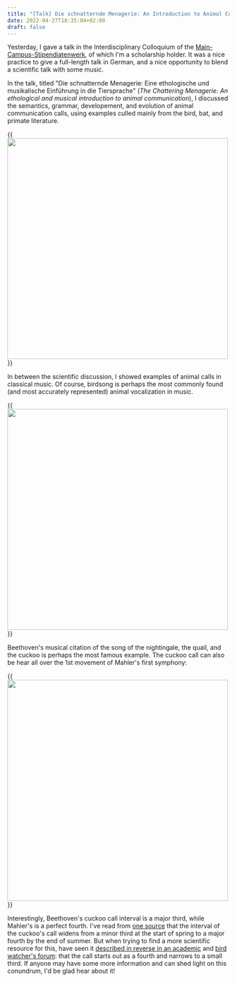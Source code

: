 ```yaml
---
title: "[Talk] Die schnatternde Menagerie: An Introduction to Animal Communiation"
date: 2022-04-27T18:35:04+02:00
draft: false
---
```


Yesterday, I gave a talk in the Interdisciplinary Colloquium of the [Main-Campus-Stipendiatenwerk](https://www.main-campus.de/), of which I'm a scholarship holder. It was a nice practice to give a full-length talk in German, and a nice opportunity to blend a scientific talk with some music. 

In the talk, titled "Die schnatternde Menagerie: Eine ethologische und musikalische Einführung in die Tiersprache" (_The Chattering Menagerie: An ethological and musical introduction to animal communication_), I discussed the semantics, grammar, developement, and evolution of animal communication calls, using examples culled mainly from the bird, bat, and primate literature.

{{<image src="/Menagerie_2022.jpg" class=".float-left" width="500px">}}

In between the scientific discussion, I showed examples of animal calls in classical music. Of course, birdsong is perhaps the most commonly found (and most accurately represented) animal vocalization in music. 

{{<image src="/Menagerie_2022_Beethoven.png" class=".float-right" width="500px">}}

Beethoven's musical citation of the song of the nightingale, the quail, and the cuckoo is perhaps the most famous example. The cuckoo call can also be hear all over the 1st movement of Mahler's first symphony: 

{{<image src="/Menagerie_2022_Mahler.jpg" class=".float-right" width="500px">}}


Interestingly, Beethoven's cuckoo call interval is a major third, while Mahler's is a perfect fourth. I've read from [one source](https://www.losdoggies.com/Crap/Musical-Times_cuckoo.gif) that the interval of the cuckoo's call widens from a minor third at the start of spring to a major fourth by the end of summer. But when trying to find a more scientific resource for this, have seen it [described in reverse in an academic](https://www.jstor.org/stable/738212) and [bird watcher's forum](https://www.birdforum.net/threads/on-hearing-the-first-cuckoo-in-spring.16216/): that the call starts out as a fourth and narrows to a small third. If anyone may have some more information and can shed light on this conundrum, I'd be glad hear about it!